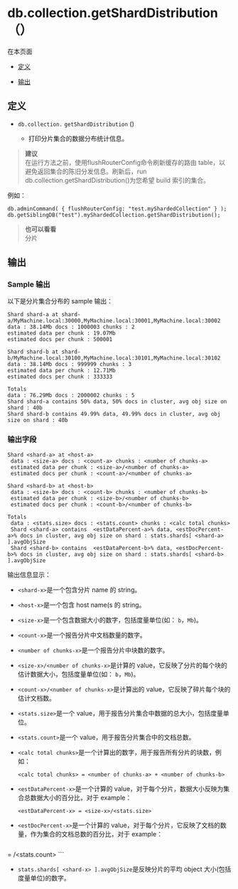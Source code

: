 # [ ](#)db.collection.getShardDistribution（）

[]()

在本页面

*   [定义](#definition)

*   [输出](#output)

## <span id="definition">定义</span>

*   `db.collection.`  `getShardDistribution` ()

       *   打印分片集合的数据分布统计信息。

> **建议**<br />
> 在运行方法之前，使用flushRouterConfig命令刷新缓存的路由 table，以避免返回集合的陈旧分发信息。刷新后，run db.collection.getShardDistribution()为您希望 build 索引的集合。

例如：

```
db.adminCommand( { flushRouterConfig: "test.myShardedCollection" } );
db.getSiblingDB("test").myShardedCollection.getShardDistribution();
```

> **也可以看看**<br />
>     分片

## <span id="output">输出</span>

### Sample 输出

以下是分片集合分布的 sample 输出：

```
Shard shard-a at shard-a/MyMachine.local:30000,MyMachine.local:30001,MyMachine.local:30002
data : 38.14Mb docs : 1000003 chunks : 2
estimated data per chunk : 19.07Mb
estimated docs per chunk : 500001

Shard shard-b at shard-b/MyMachine.local:30100,MyMachine.local:30101,MyMachine.local:30102
data : 38.14Mb docs : 999999 chunks : 3
estimated data per chunk : 12.71Mb
estimated docs per chunk : 333333

Totals
data : 76.29Mb docs : 2000002 chunks : 5
Shard shard-a contains 50% data, 50% docs in cluster, avg obj size on shard : 40b
Shard shard-b contains 49.99% data, 49.99% docs in cluster, avg obj size on shard : 40b
```

### 输出字段

```
Shard <shard-a> at <host-a>
 data : <size-a> docs : <count-a> chunks : <number of chunks-a>
 estimated data per chunk : <size-a>/<number of chunks-a>
 estimated docs per chunk : <count-a>/<number of chunks-a>

Shard <shard-b> at <host-b>
 data : <size-b> docs : <count-b> chunks : <number of chunks-b>
 estimated data per chunk : <size-b>/<number of chunks-b>
 estimated docs per chunk : <count-b>/<number of chunks-b>

Totals
 data : <stats.size> docs : <stats.count> chunks : <calc total chunks>
 Shard <shard-a> contains  <estDataPercent-a>% data, <estDocPercent-a>% docs in cluster, avg obj size on shard : stats.shards[ <shard-a> ].avgObjSize
 Shard <shard-b> contains  <estDataPercent-b>% data, <estDocPercent-b>% docs in cluster, avg obj size on shard : stats.shards[ <shard-b> ].avgObjSize
```

输出信息显示：

* `<shard-x>`是一个包含分片 name 的 string。

* `<host-x>`是一个包含 host name(s 的 string。

* `<size-x>`是一个包含数据大小的数字，包括度量单位(如： `b`，`Mb`)。

* `<count-x>`是一个报告分片中文档数量的数字。

* `<number of chunks-x>`是一个报告分片中块数的数字。

* `<size-x>/<number of chunks-x>`是计算的 value，它反映了分片的每个块的估计数据大小，包括度量单位(如： `b`，`Mb`)。

* `<count-x>/<number of chunks-x>`是计算出的 value，它反映了碎片每个块的估计文档数。

* `<stats.size>`是一个 value，用于报告分片集合中数据的总大小，包括度量单位。

* `<stats.count>`是一个 value，用于报告分片集合中的文档总数。

*   `<calc total chunks>`是一个计算出的数字，用于报告所有分片的块数，例如：
    ```
    <calc total chunks> = <number of chunks-a> + <number of chunks-b>
    ```

*   `<estDataPercent-x>`是一个计算的 value，对于每个分片，数据大小反映为集合总数据大小的百分比，对于 example：
    
	```
	<estDataPercent-x> = <size-x>/<stats.size>
	```

*   `<estDocPercent-x>`是一个计算的 value，对于每个分片，它反映了文档的数量，作为集合的文档总数的百分比，对于 example：
    
	```
   <estDocPercent-x> = <count-x>/<stats.count>
	```

*   `stats.shards[ <shard-x> ].avgObjSize`是反映分片的平均 object 大小(包括度量单位)的数字。
